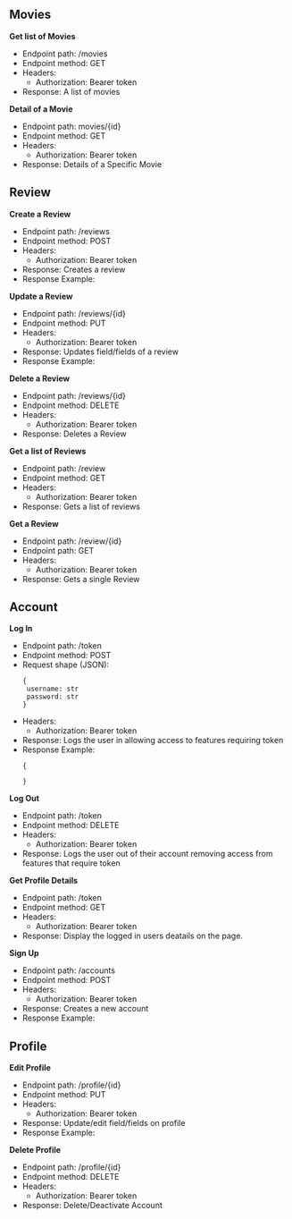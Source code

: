 
## Movies

**Get list of Movies**
 * Endpoint path: /movies
 * Endpoint method: GET
 * Headers:
    * Authorization: Bearer token
 * Response: A list of movies

**Detail of a Movie**
 * Endpoint path: movies/{id}
 * Endpoint method: GET
 * Headers:
    * Authorization: Bearer token
 * Response: Details of a Specific Movie


## Review

**Create a Review**
 * Endpoint path: /reviews
 * Endpoint method: POST
 * Headers:
    * Authorization: Bearer token
 * Response: Creates a review
 * Response Example:

**Update a Review**
 * Endpoint path: /reviews/{id}
 * Endpoint method: PUT
 * Headers:
    * Authorization: Bearer token
 * Response: Updates field/fields of a review
 * Response Example:

**Delete a Review**
 * Endpoint path: /reviews/{id}
 * Endpoint method: DELETE
 * Headers:
    * Authorization: Bearer token
 * Response: Deletes a Review

**Get a list of Reviews**
 * Endpoint path: /review
 * Endpoint method: GET
 * Headers:
    * Authorization: Bearer token
 * Response: Gets a list of reviews

**Get a Review**
 * Endpoint path: /review/{id}
 * Endpoint path: GET
 * Headers:
    * Authorization: Bearer token
 * Response: Gets a single Review


## Account

**Log In**
 * Endpoint path: /token
 * Endpoint method: POST
 * Request shape (JSON):
   ```
   {
    username: str
    password: str
   }

 * Headers:
    * Authorization: Bearer token
 * Response: Logs the user in allowing access to features requiring token
 * Response Example:
   ```
   {

   }

**Log Out**
 * Endpoint path: /token
 * Endpoint method: DELETE
 * Headers:
    * Authorization: Bearer token
 * Response: Logs the user out of their account removing access from features that require token

**Get Profile Details**
 * Endpoint path: /token
 * Endpoint method: GET
 * Headers:
    * Authorization: Bearer token
 * Response: Display the logged in users deatails on the page.

**Sign Up**
 * Endpoint path: /accounts
 * Endpoint method: POST
 * Headers:
    * Authorization: Bearer token
 * Response: Creates a new account
 * Response Example:


## Profile

**Edit Profile**
 * Endpoint path: /profile/{id}
 * Endpoint method: PUT
 * Headers:
    * Authorization: Bearer token
 * Response: Update/edit field/fields on profile
 * Response Example:

**Delete Profile**
 * Endpoint path: /profile/{id}
 * Endpoint method: DELETE
 * Headers:
    * Authorization: Bearer token
 * Response: Delete/Deactivate Account

